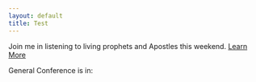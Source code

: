 ```yaml
---
layout: default
title: Test
---
```


<p>Join me in listening to living prophets and Apostles this weekend.  <a href="https://newsroom.churchofjesuschrist.org/event/april-2023-general-conference?lang=eng target="_blank">Learn More</a></p>
General Conference is in:
<div id="countdown"></div>

<script>

// Set the date to countdown to (in this example, December 31, 2023 at 11:59 PM)

var countDownDate = new Date("Dec 31, 2023 23:59:59").getTime();

// Update the countdown every second

var countdownInterval = setInterval(function() {

  // Get today's date and time

  var now = new Date().getTime();

  // Calculate the time remaining

  var timeRemaining = countDownDate - now;

  // Calculate days, hours, minutes and seconds remaining

  var days = Math.floor(timeRemaining / (1000 * 60 * 60 * 24));

  var hours = Math.floor((timeRemaining % (1000 * 60 * 60 * 24)) / (1000 * 60 * 60));

  var minutes = Math.floor((timeRemaining % (1000 * 60 * 60)) / (1000 * 60));

  var seconds = Math.floor((timeRemaining % (1000 * 60)) / 1000);

  // Display the countdown

  document.getElementById("countdown").innerHTML = days + "d " + hours + "h " + minutes + "m " + seconds + "s ";

  // If the countdown is finished, display a message

  if (timeRemaining < 0) {

    clearInterval(countdownInterval);

    document.getElementById("countdown").innerHTML = "EXPIRED";

  }

}, 1000);

</script>
